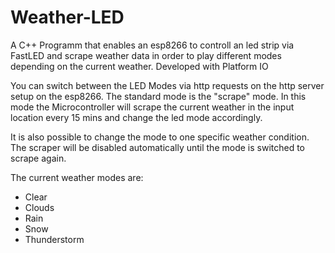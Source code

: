 # Weather-LED

A C++ Programm that enables an esp8266 to controll an led strip via FastLED and scrape weather data in order to play different modes depending on the current weather. 
Developed with Platform IO

You can switch between the LED Modes via http requests on the http server setup on the esp8266.
The standard mode is the "scrape" mode. In this mode the Microcontroller will scrape the current weather in the input location every 15 mins and change the led mode accordingly.

It is also possible to change the mode to one specific weather condition. The scraper will be disabled automatically until the mode is switched to scrape again.

The current weather modes are:
- Clear
- Clouds
- Rain
- Snow
- Thunderstorm